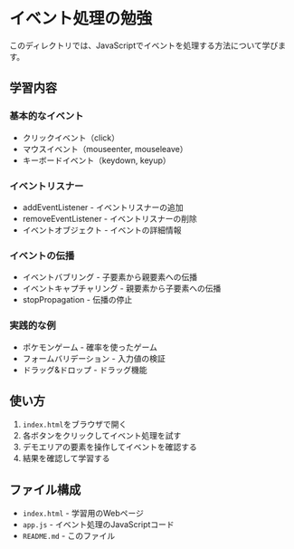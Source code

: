 # イベント処理の勉強

このディレクトリでは、JavaScriptでイベントを処理する方法について学びます。

## 学習内容

### 基本的なイベント
- クリックイベント（click）
- マウスイベント（mouseenter, mouseleave）
- キーボードイベント（keydown, keyup）

### イベントリスナー
- addEventListener - イベントリスナーの追加
- removeEventListener - イベントリスナーの削除
- イベントオブジェクト - イベントの詳細情報

### イベントの伝播
- イベントバブリング - 子要素から親要素への伝播
- イベントキャプチャリング - 親要素から子要素への伝播
- stopPropagation - 伝播の停止

### 実践的な例
- ポケモンゲーム - 確率を使ったゲーム
- フォームバリデーション - 入力値の検証
- ドラッグ&ドロップ - ドラッグ機能

## 使い方

1. `index.html`をブラウザで開く
2. 各ボタンをクリックしてイベント処理を試す
3. デモエリアの要素を操作してイベントを確認する
4. 結果を確認して学習する

## ファイル構成

- `index.html` - 学習用のWebページ
- `app.js` - イベント処理のJavaScriptコード
- `README.md` - このファイル 